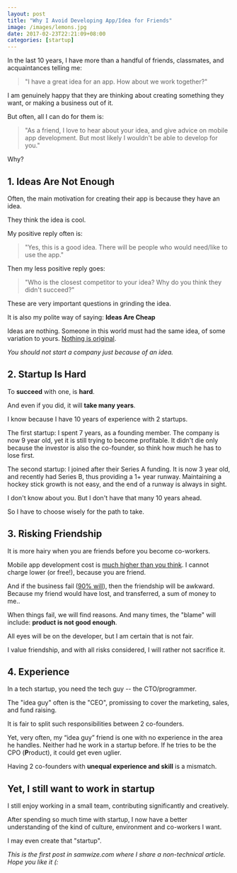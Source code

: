 ```yaml
---
layout: post
title: "Why I Avoid Developing App/Idea for Friends"
image: /images/lemons.jpg
date: 2017-02-23T22:21:09+08:00
categories: [startup]
---
```


In the last 10 years, I have more than a handful of friends, classmates, and acquaintances telling me:

> "I have a great idea for an app. How about we work together?"

I am genuinely happy that they are thinking about creating something they want, or making a business out of it.

But often, all I can do for them is:

> "As a friend, I love to hear about your idea, and give advice on mobile app development. But most likely I wouldn't be able to develop for you."

Why?


## 1. Ideas Are Not Enough

Often, the main motivation for creating their app is because they have an idea.

They think the idea is cool.

My positive reply often is:

> "Yes, this is a good idea. There will be people who would need/like to use the app."

Then my less positive reply goes:

> "Who is the closest competitor to your idea? Why do you think they didn't succeed?"

These are very important questions in grinding the idea.

It is also my polite way of saying: **Ideas Are Cheap**

Ideas are nothing. Someone in this world must had the same idea, of some variation to yours. [Nothing is original](http://just2me.com/2014/03/13/steal-like-artist/).

_You should not start a company just because of an idea._


## 2. Startup Is Hard

To **succeed** with one, is **hard**.

And even if you did, it will **take many years**.

I know because I have 10 years of experience with 2 startups.

The first startup: I spent 7 years, as a founding member. The company is now 9 year old, yet it is still trying to become profitable. It didn't die only because the investor is also the co-founder, so think how much he has to lose first.

The second startup: I joined after their Series A funding. It is now 3 year old, and recently had Series B, thus providing a 1+ year runway. Maintaining a hockey stick growth is not easy, and the end of a runway is always in sight.

I don't know about you. But I don't have that many 10 years ahead.

So I have to choose wisely for the path to take.


## 3. Risking Friendship

It is more hairy when you are friends before you become co-workers.

Mobile app development cost is [much higher than you think](http://www.formotus.com/14018/blog-mobility/figuring-the-costs-of-custom-mobile-business-app-development). I cannot charge lower (or free!), because you are friend.

And if the business fail ([90% will](http://www.forbes.com/sites/neilpatel/2015/01/16/90-of-startups-will-fail-heres-what-you-need-to-know-about-the-10/)), then the friendship will be awkward. Because my friend would have lost, and transferred, a sum of money to me..

When things fail, we will find reasons. And many times, the "blame" will include: **product is not good enough**.

All eyes will be on the developer, but I am certain that is not fair.

I value friendship, and with all risks considered, I will rather not sacrifice it.


## 4. Experience

In a tech startup, you need the tech guy -- the CTO/programmer.

The "idea guy" often is the "CEO", promissing to cover the marketing, sales, and fund raising.

It is fair to split such responsibilities between 2 co-founders.

Yet, very often, my “idea guy” friend is one with no experience in the area he handles. Neither had he work in a startup before. If he tries to be the CPO (**P**roduct), it could get even uglier.

Having 2 co-founders with **unequal experience and skill** is a mismatch.


## Yet, I still want to work in startup

I still enjoy working in a small team, contributing significantly and creatively.

After spending so much time with startup, I now have a better understanding of the kind of culture, environment and co-workers I want.

I may even create that "startup".

_This is the first post in samwize.com where I share a non-technical article. Hope you like it (:_
